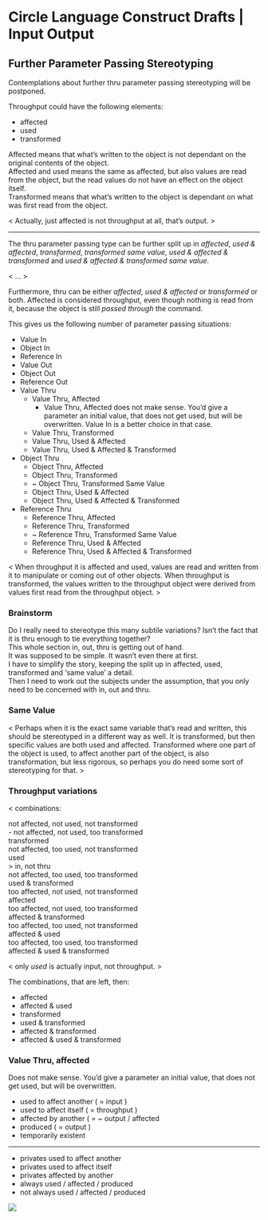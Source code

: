 ﻿Circle Language Construct Drafts | Input Output
===============================================

Further Parameter Passing Stereotyping
--------------------------------------

Contemplations about further thru parameter passing stereotyping will be postponed.

Throughput could have the following elements:

- affected
- used
- transformed

Affected means that what’s written to the object is not dependant on the original contents of the object.  
Affected and used means the same as affected, but also values are read from the object, but the read values do not have an effect on the object itself.  
Transformed means that what’s written to the object is dependant on what was first read from the object.

< Actually, just affected is not throughput at all, that’s output. >

-----

The thru parameter passing type can be further split up in *affected*, *used & affected*, *transformed*, *transformed same value*, *used & affected & transformed* and *used & affected & transformed same value*.

< ... >

Furthermore, thru can be either *affected*, *used & affected* or *transformed* or both. Affected is considered throughput, even though nothing is read from it, because the object is still *passed through* the command.

This gives us the following number of parameter passing situations:

- Value In
- Object In
- Reference In
- Value Out
- Object Out
- Reference Out
- Value Thru
    - Value Thru, Affected
        - Value Thru, Affected does not make sense. You’d give a parameter an initial value, that does not get used, but will be overwritten. Value In is a better choice in that case.
    - Value Thru, Transformed
    - Value Thru, Used & Affected
    - Value Thru, Used & Affected & Transformed
- Object Thru
    - Object Thru, Affected
    - Object Thru, Transformed
    - ~ Object Thru, Transformed Same Value
    - Object Thru, Used & Affected
    - Object Thru, Used & Affected & Transformed
- Reference Thru
    - Reference Thru, Affected
    - Reference Thru, Transformed
    - ~ Reference Thru, Transformed Same Value
    - Reference Thru, Used & Affected
    - Reference Thru, Used & Affected & Transformed

< When throughput it is affected and used, values are read and written from it to manipulate or coming out of other objects. When throughput is transformed, the values written to the throughput object were derived from values first read from the throughput object. >

### Brainstorm

Do I really need to stereotype this many subtile variations? Isn’t the fact that it is thru enough to tie everything together?  
This whole section in, out, thru is getting out of hand.  
It was supposed to be simple. It wasn’t even there at first.  
I have to simplify the story, keeping the split up in affected, used, transformed and ‘same value’ a detail.  
Then I need to work out the subjects under the assumption, that you only need to be concerned with in, out and thru.

### Same Value

< Perhaps when it is the exact same variable that’s read and written, this should be stereotyped in a different way as well. It is transformed, but then specific values are both used and affected. Transformed where one part of the object is used, to affect another part of the object, is also transformation, but less rigorous, so perhaps you do need some sort of stereotyping for that. >

### Throughput variations

<
combinations:

not affected, not used, not transformed  
\-
not affected, not used, too transformed  
transformed   
not affected, too used, not transformed  
used  
\>
in, not thru  
not affected, too used, too transformed  
used & transformed  
too affected, not used, not transformed  
affected  
too affected, not used, too transformed  
affected & transformed  
too affected, too used, not transformed  
affected & used  
too affected, too used, too transformed  
affected & used & transformed  

< only *used* is actually input, not throughput. >

The combinations, that are left, then:
- affected
- affected & used
- transformed
- used & transformed
- affected & transformed
- affected & used & transformed

### Value Thru, affected

Does not make sense. You’d give a parameter an initial value, that does not get used, but will be overwritten.

- used to affect another ( = input )
- used to affect itself ( = throughput )
- affected by another ( = ~ output / affected
- produced ( = output )
- temporarily existent
-----
- privates used to affect another
- privates used to affect itself
- privates affected by another
- always used / affected / produced
- not always used / affected / produced

![](images/Further%20parameter%20passing%20stereotyping.001.png)
